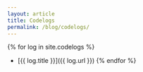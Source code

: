 ```yaml
---
layout: article
title: Codelogs
permalink: /blog/codelogs/
---
```


{% for log in site.codelogs %}

- [{{ log.title }}]({{ log.url }})
{% endfor %}
